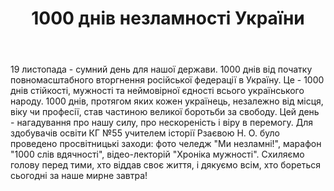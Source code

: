 ﻿---
title: 1000 днів незламності України
---

19 листопада - сумний день для нашої держави. 1000 днів від початку повномасштабного вторгнення російської федерації в Україну. Це - 1000 днів стійкості, мужності та неймовірної єдності всього українського народу. 1000 днів, протягом яких кожен українець, незалежно від місця, віку чи професії, став частиною великої боротьби за свободу. Цей день - нагадування про нашу силу, про нескореність і віру в перемогу. Для здобувачів освіти КГ №55 учителем історії Рзаєвою Н. О. було проведено просвітницькі заходи: фото челедж "Ми незламні!", марафон "1000 слів вдячності", відео-лекторій "Хроніка мужності". Схиляємо голову перед тими, хто віддав своє життя, і дякуємо всім, хто бореться сьогодні за наше мирне завтра!

<slideshow />